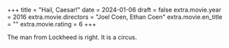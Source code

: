 +++
title = "Hail, Caesar!"
date = 2024-01-06
draft = false
extra.movie.year = 2016
extra.movie.directors = "Joel Coen, Ethan Coen"
extra.movie.en_title = ""
extra.movie.rating = 6
+++

The man from Lockheed is right. It is a circus.<!-- more -->